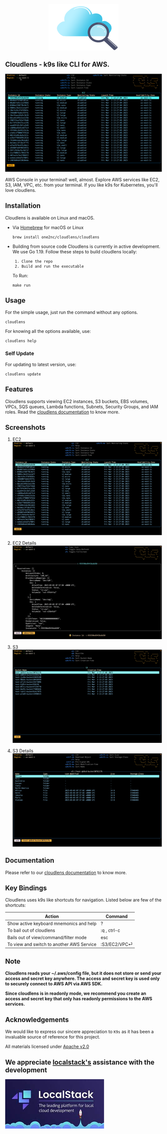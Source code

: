 <p align="center">
      <img src="assets/cloudlens.png" alt="Cloudlens" width="225" height="150" >
</p>

## Cloudlens - k9s like CLI for AWS. 

![](./assets/cloudlensdemo.gif)

AWS Console in your terminal! well, almost. Explore AWS services like EC2, S3, IAM, VPC, etc. from your terminal. If you like k9s for Kubernetes, you'll love cloudlens.

## Installation

Cloudlens is available on Linux and macOS.

* Via [Homebrew](https://brew.sh/) for macOS or Linux

   ```shell
   brew install one2nc/cloudlens/cloudlens
   ```

* Building from source code
      Cloudlens is currently in active development. We use Go 1.19. Follow these steps to build cloudlens locally:

       1. Clone the repo
       2. Build and run the executable

  To Run:
  ```shell
  make run
  ```

## Usage

For the simple usage, just run the command without any options.

```shell
cloudlens
```

For knowing all the options available, use:
```shell
cloudlens help
```

### Self Update
For updating to latest version, use:
```console
cloudlens update
```

## Features

Cloudlens supports viewing EC2 instances, S3 buckets, EBS volumes, VPCs, SQS queues, Lambda functions, Subnets, Security Groups, and IAM roles. Read the [cloudlens documentation](https://one2n.gitbook.io/docs/) to know more.

## Screenshots

1. EC2
      <img src="assets/ec2.png"/>
1. EC2 Details
      <img src="assets/ec2Details.png"/>

2. S3
      <img src="assets/s3.png"/>
2. S3 Details
      <img src="assets/s3Details.png"/>

## Documentation

Please refer to our [cloudlens documentation](https://one2n.gitbook.io/docs/) to know more.


## Key Bindings

Cloudlens uses k9s like shortcuts for navigation. Listed below are few of the shortcuts:

| **Action**                                | **Command**   |
|-------------------------------------------|---------------|
| Show active keyboard mnemonics and help   | ?             |
| To bail out of cloudlens                  | :q ,   ctrl-c |
| Bails out of view/command/filter mode     | esc         |
| To view and switch to another AWS Service | :S3/EC2/VPC⏎  |

## Note
**Cloudlens reads your ~/.aws/config file, but it does not store or send your access and secret key anywhere. The access and secret key is used only to securely connect to AWS API via AWS SDK.**

**Since cloudlens is in readonly mode, we recommend you create an access and secret key that only has readonly permissions to the AWS services.**

## Acknowledgements

We would like to express our sincere appreciation to `K9s` as it has been a invaluable source of reference for this project.

All materials licensed under [Apache v2.0](http://www.apache.org/licenses/LICENSE-2.0)

## We appreciate [localstack's](https://localstack.cloud/) assistance with the development

<img src="assets/localstack.jpeg" alt="localstack">
